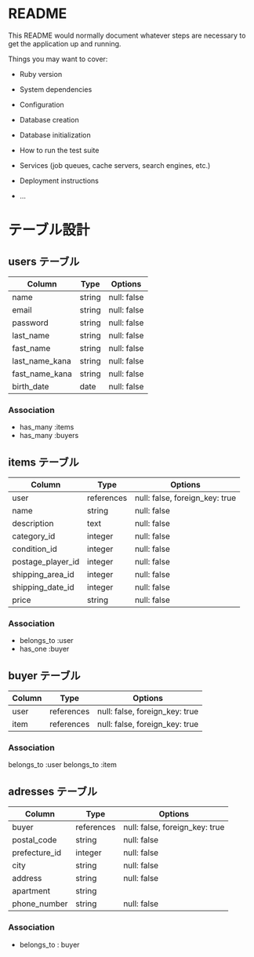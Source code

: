 # README

This README would normally document whatever steps are necessary to get the
application up and running.

Things you may want to cover:

* Ruby version

* System dependencies

* Configuration

* Database creation

* Database initialization

* How to run the test suite

* Services (job queues, cache servers, search engines, etc.)

* Deployment instructions

* ...

# テーブル設計

## users テーブル

| Column         | Type   | Options     |
| -------------- | ------ | ----------- |
| name           | string | null: false |
| email          | string | null: false |
| password       | string | null: false |
| last_name      | string | null: false |   
| fast_name      | string | null: false |
| last_name_kana | string | null: false |
| fast_name_kana | string | null: false |
| birth_date     | date   | null: false |

### Association

- has_many :items
- has_many :buyers

## items テーブル

| Column            | Type       | Options                        |
| ----------------- | ---------- | ------------------------------ |
| user              | references | null: false, foreign_key: true |
| name　　　         | string     | null: false                    |
| description       | text       | null: false                    |
| category_id       | integer    | null: false                    |
| condition_id      | integer    | null: false                    |
| postage_player_id | integer    | null: false                    |
| shipping_area_id  | integer    | null: false                    |
| shipping_date_id  | integer    | null: false                    |
| price             | string     | null: false                    |

### Association

- belongs_to :user
- has_one :buyer

## buyer テーブル

| Column      | Type       | Options                        |
| ----------- | ---------- | ------------------------------ |
| user        | references | null: false, foreign_key: true |
| item        | references | null: false, foreign_key: true |

### Association

belongs_to :user
belongs_to :item


## adresses テーブル

| Column         | Type       | Options                        |
| -------------- | ---------- | ------------------------------ |
| buyer          | references | null: false, foreign_key: true |
| postal_code    | string     | null: false                    |
| prefecture_id  | integer    | null: false                    |
| city           | string     | null: false                    |
| address        | string     | null: false                    |
| apartment      | string     |                                |
| phone_number   | string     | null: false                    |

### Association

- belongs_to : buyer
